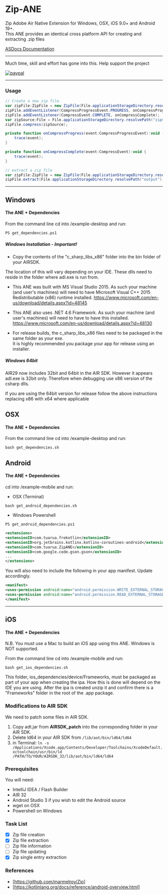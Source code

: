 # Zip-ANE

Zip Adobe Air Native Extension for Windows, OSX, iOS 9.0+ and Android 19+.    
This ANE provides an identical cross platform API for creating and extracting .zip files   

[ASDocs Documentation](https://tuarua.github.io/asdocs/zipane/index.html)  

-------------

Much time, skill and effort has gone into this. Help support the project

[![paypal](https://www.paypalobjects.com/en_US/i/btn/btn_donateCC_LG.gif)](https://www.paypal.com/cgi-bin/webscr?cmd=_s-xclick&hosted_button_id=5UR2T52J633RC)

-------------

### Usage
```actionscript
// Create a new zip file. 
var zipFile:ZipFile = new ZipFile(File.applicationStorageDirectory.resolvePath("zipme_created.zip"));
zipFile.addEventListener(CompressProgressEvent.PROGRESS, onCompressProgress);
zipFile.addEventListener(CompressEvent.COMPLETE, onCompressComplete);
var zipSource:File = File.applicationStorageDirectory.resolvePath("zipme");
zipFile.compress(zipSource);

private function onCompressProgress(event:CompressProgressEvent):void {
    trace(event);
}

private function onCompressComplete(event:CompressEvent):void {
    trace(event);
}

// extract a zip file
var zipFile:ZipFile = new ZipFile(File.applicationStorageDirectory.resolvePath("zipme.zip"));
zipFile.extract(File.applicationStorageDirectory.resolvePath("output"));

``` 

-------------

## Windows

#### The ANE + Dependencies

From the command line cd into /example-desktop and run:
```shell
PS get_dependencies.ps1
```

##### Windows Installation - Important!
* Copy the contents of the "c_sharp_libs_x86" folder into the bin folder of your AIRSDK. 

The location of this will vary depending on your IDE. These dlls need to reside in the folder where adl.exe is run from.

* This ANE was built with MS Visual Studio 2015. As such your machine (and user's machines) will need to have Microsoft Visual C++ 2015 Redistributable (x86) runtime installed.
https://www.microsoft.com/en-us/download/details.aspx?id=48145

* This ANE also uses .NET 4.6 Framework. As such your machine (and user's machines) will need to have to have this installed.
https://www.microsoft.com/en-us/download/details.aspx?id=48130

* For release builds, the c_sharp_libs_x86 files need to be packaged in the same folder as your exe.  
It is highly recommended you package your app for release using an installer.  

##### Windows 64bit

AIR29 now includes 32bit and 64bit in the AIR SDK.
However it appears adl.exe is 32bit only. Therefore when debugging use x86 version of the csharp dlls.

If you are using the 64bit version for release follow the above instructions replacing x86 with x64 where applicable


## OSX

#### The ANE + Dependencies

From the command line cd into /example-desktop and run:

```shell
bash get_dependencies.sh
```

## Android

#### The ANE + Dependencies

cd into /example-mobile and run:
- OSX (Terminal)
```shell
bash get_android_dependencies.sh
```
- Windows Powershell
```shell
PS get_android_dependencies.ps1
```

```xml
<extensions>
<extensionID>com.tuarua.frekotlin</extensionID>
<extensionID>org.jetbrains.kotlinx.kotlinx-coroutines-android</extensionID>
<extensionID>com.tuarua.ZipANE</extensionID>
<extensionID>com.google.code.gson.gson</extensionID>
...
</extensions>
```

You will also need to include the following in your app manifest. Update accordingly.

```xml
<manifest>
<uses-permission android:name="android.permission.WRITE_EXTERNAL_STORAGE"/>
<uses-permission android:name="android.permission.READ_EXTERNAL_STORAGE"/>
</manifest>
```

-------------

## iOS

#### The ANE + Dependencies

N.B. You must use a Mac to build an iOS app using this ANE. Windows is NOT supported.

From the command line cd into /example-mobile and run:

```shell
bash get_ios_dependencies.sh
```

This folder, ios_dependencies/device/Frameworks, must be packaged as part of your app when creating the ipa. How this is done will depend on the IDE you are using.
After the ipa is created unzip it and confirm there is a "Frameworks" folder in the root of the .app package.

### Modifications to AIR SDK

We need to patch some files in AIR SDK. 

1. Copy adt.jar from **AIRSDK_patch** into the corresponding folder in your AIR SDK.
2. Delete ld64 in your AIR SDK from `/lib/aot/bin/ld64/ld64`
3. in Terminal:
`ln -s /Applications/Xcode.app/Contents/Developer/Toolchains/XcodeDefault.xctoolchain/usr/bin/ld /PATH/TO/YOUR/AIRSDK_32/lib/aot/bin/ld64/ld64` 

### Prerequisites

You will need:

- IntelliJ IDEA / Flash Builder
- AIR 32
- Android Studio 3 if you wish to edit the Android source
- wget on OSX
- Powershell on Windows

### Task List
- [x] Zip file creation
- [x] Zip file extraction
- [ ] Zip file information
- [ ] Zip file updating
- [x] Zip single entry extraction

### References
* [https://github.com/marmelroy/Zip]
* [https://kotlinlang.org/docs/reference/android-overview.html] 

